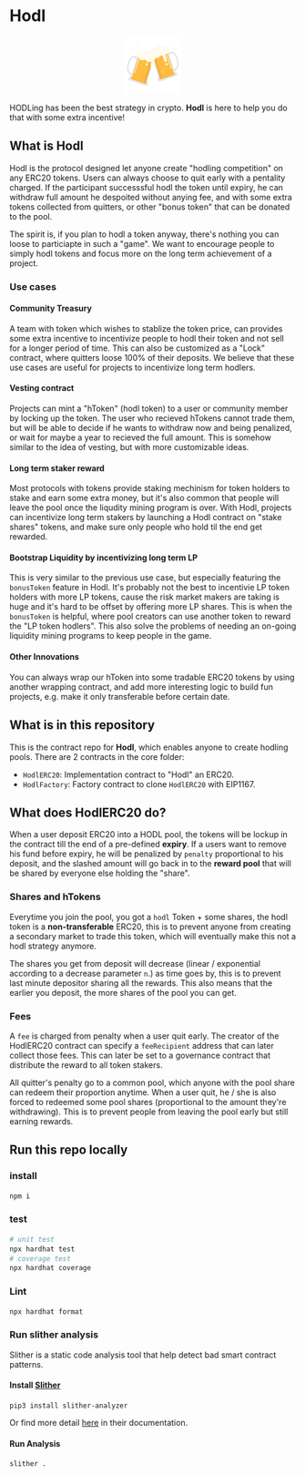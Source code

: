 # Hodl

<p align="center">
<img src="./imgs/beers.png" width="100" height="100">
</p>

HODLing has been the best strategy in crypto. **Hodl** is here to help you do that with some extra incentive!

## What is Hodl

Hodl is the protocol designed let anyone create "hodling competition" on any ERC20 tokens. Users can always choose to quit early with a pentality charged. If the participant successsful hodl the token until expiry, he can withdraw full amount he despoited without anying fee, and with some extra tokens collected from quitters, or other "bonus token" that can be donated to the pool.

The spirit is, if you plan to hodl a token anyway, there's nothing you can loose to particiapte in such a "game". We want to encourage people to simply hodl tokens and focus more on the long term achievement of a project.

### Use cases

#### Community Treasury
A team with token which wishes to stablize the token price, can provides some extra incentive to incentivize people to hodl their token and not sell for a longer period of time. This can also be customized as a "Lock" contract, where quitters loose 100% of their deposits. We believe that these use cases are useful for projects to incentivize long term hodlers.

#### Vesting contract
Projects can mint a "hToken" (hodl token) to a user or community member by locking up the token. The user who recieved hTokens cannot trade them, but will be able to decide if he wants to withdraw now and being penalized, or wait for maybe a year to recieved the full amount. This is somehow similar to the idea of vesting, but with more customizable ideas.

#### Long term staker reward
Most protocols with tokens provide staking mechinism for token holders to stake and earn some extra money, but it's also common that people will leave the pool once the liqudity mining program is over. With Hodl, projects can incentivize long term stakers by launching a Hodl contract on "stake shares" tokens, and make sure only people who hold til the end get rewarded.

#### Bootstrap Liquidity by incentivizing long term LP
This is very similar to the previous use case, but especially featuring the `bonusToken` feature in Hodl. It's probably not the best to incentivie LP token holders with more LP tokens, cause the risk market makers are taking is huge and it's hard to be offset by offering more LP shares. This is when the `bonusToken` is helpful, where pool creators can use another token to reward the "LP token hodlers". This also solve the problems of needing an on-going liquidity mining programs to keep people in the game.

#### Other Innovations
You can always wrap our hToken into some tradable ERC20 tokens by using another wrapping contract, and add more interesting logic to build fun projects, e.g. make it only transferable before certain date.


## What is in this repository

This is the contract repo for **Hodl**, which enables anyone to create hodling pools. There are 2 contracts in the core folder:

- `HodlERC20`: Implementation contract to "Hodl" an ERC20.
- `HodlFactory`: Factory contract to clone `HodlERC20` with EIP1167.

## What does HodlERC20 do?

When a user deposit ERC20 into a HODL pool, the tokens will be lockup in the contract till the end of a pre-defined **expiry**. If a users want to remove his fund before expiry, he will be penalized by `penalty` proportional to his deposit, and the slashed amount will go back in to the **reward pool** that will be shared by everyone else holding the "share".

### Shares and hTokens

Everytime you join the pool, you got a `hodl` Token + some shares, the hodl token is a **non-transferable** ERC20, this is to prevent anyone from creating a secondary market to trade this token, which will eventually make this not a hodl strategy anymore.

The shares you get from deposit will decrease (linear / exponential according to a decrease parameter `n`.) as time goes by, this is to prevent last minute depositor sharing all the rewards. This also means that the earlier you deposit, the more shares of the pool you can get.

### Fees

A `fee` is charged from penalty when a user quit early. The creator of the HodlERC20 contract can specify a `feeRecipient` address that can later collect those fees. This can later be set to a governance contract that distribute the reward to all token stakers.

All quitter's penalty go to a common pool, which anyone with the pool share can redeem their proportion anytime.
When a user quit, he / she is also forced to redeemed some pool shares (proportional to the amount they're withdrawing). This is to prevent people from leaving the pool early but still earning rewards.

## Run this repo locally

### install

```bash
npm i 
```

### test

```bash
# unit test
npx hardhat test
# coverage test
npx hardhat coverage 
```

### Lint

```bash
npx hardhat format
```

### Run slither analysis

Slither is a static code analysis tool that help detect bad smart contract patterns.

#### Install [Slither](https://github.com/crytic/slither)
```
pip3 install slither-analyzer
```
Or find more detail [here](https://github.com/crytic/slither#how-to-install) in their documentation.

#### Run Analysis

```
slither .
```
